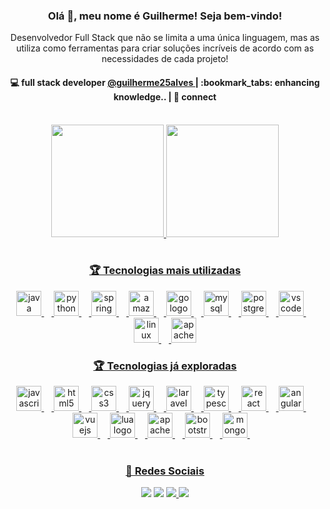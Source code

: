 <h3 align="center"> Olá 👋, meu nome é Guilherme! Seja bem-vindo! </h3>

<p align="center">
Desenvolvedor Full Stack que não se limita a uma única linguagem, mas as utiliza como ferramentas para criar soluções incríveis de acordo com as necessidades de cada projeto!</p>

<h4 align="center">
💻 full stack developer <a href="https://github.com/guilherme25alves
">@guilherme25alves
</a> | :bookmark_tabs: enhancing knowledge.. | 💬 connect 
</h4>

<br>

<div align="center">
<a href="https://github.com/guilherme25alves">
<img height="180em" src="https://github-readme-stats.vercel.app/api/top-langs/?username=guilherme25alves&layout=compact&langs_count=7&theme=dracula"/>
<img height="180em" src="https://github-readme-stats.vercel.app/api?username=guilherme25alves&show_icons=true&theme=dracula&include_all_commits=true&count_private=true"/>
</div>

<br>

<h3 align="center">🏆 Tecnologias mais utilizadas</h3>

<div align="center">  
  <img src="https://skillicons.dev/icons?i=java" height="40" alt="java logo"  />
  <img width="12" />
  <img src="https://skillicons.dev/icons?i=py" height="40" alt="python logo"  />
  <img width="12" />
  <img src="https://skillicons.dev/icons?i=spring" height="40" alt="spring logo"  />
  <img width="12" />
  <img src="https://skillicons.dev/icons?i=aws" height="40" alt="amazonwebservices logo"  />
  <img width="12" />
  <img src="https://skillicons.dev/icons?i=go" height="40" alt="go logo"  />
  <img width="12" />
  <img src="https://skillicons.dev/icons?i=mysql" height="40" alt="mysql logo"  />
  <img width="12" />
  <img src="https://skillicons.dev/icons?i=postgres" height="40" alt="postgresql logo"  />
  <img width="12" />
  <img src="https://skillicons.dev/icons?i=vscode" height="40" alt="vscode logo"  />
  <img width="12" />
  <img src="https://skillicons.dev/icons?i=linux" height="40" alt="linux logo"  />
    <img width="12" />
  <img src="https://skillicons.dev/icons?i=maven" height="40" alt="apachemaven logo"  />
</div>

<h3 align="center">🏆 Tecnologias já exploradas</h3>

<div align="center">
    <img src="https://skillicons.dev/icons?i=js" height="40" alt="javascript logo"  />
  <img width="12" />
  <img src="https://skillicons.dev/icons?i=html" height="40" alt="html5 logo"  />
  <img width="12" />
  <img src="https://skillicons.dev/icons?i=css" height="40" alt="css3 logo"  />
  <img width="12" />
  <img src="https://skillicons.dev/icons?i=jquery" height="40" alt="jquery logo"  />
  <img width="12" />
  <img src="https://skillicons.dev/icons?i=laravel" height="40" alt="laravel logo"  />
  <img width="12" />
  <img src="https://cdn.jsdelivr.net/gh/devicons/devicon/icons/typescript/typescript-original.svg" height="40" alt="typescript logo"  />
  <img width="12" />
  <img src="https://skillicons.dev/icons?i=react" height="40" alt="react logo"  />
  <img width="12" />
  <img src="https://cdn.jsdelivr.net/gh/devicons/devicon/icons/angularjs/angularjs-original.svg" height="40" alt="angularjs logo"  />
  <img width="12" />
  <img src="https://skillicons.dev/icons?i=vue" height="40" alt="vuejs logo"  />
  <img width="12" />
  <img src="https://skillicons.dev/icons?i=lua" height="40" alt="lua logo"  />
  <img width="12" />
  <img src="https://skillicons.dev/icons?i=kafka" height="40" alt="apachekafka logo"  />
  <img width="12" />
  <img src="https://skillicons.dev/icons?i=bootstrap" height="40" alt="bootstrap logo"  />
  <img width="12" />
  <img src="https://skillicons.dev/icons?i=mongodb" height="40" alt="mongodb logo"  />
  <img width="12" />
  
</div>

<br>

<h3 align="center">📱 Redes Sociais</h3>

<div align="center">
<a href="https://www.linkedin.com/in/guilherme-alves-971208118/" target="_blank"><img src="https://img.shields.io/badge/-LinkedIn-%230077B5?style=for-the-badge&logo=linkedin&logoColor=white" target="_blank"></a>   
<a href="https://wa.me/5511975453572" target="_blank"><img src="https://img.shields.io/badge/-WhatsApp-009900?style=for-the-badge&logo=whatsapp&logoColor=white" target="_blank"></a>
<a href = "mailto:guilhermealves2596@gmail.com"><img src="https://img.shields.io/badge/Gmail-D14836?style=for-the-badge&logo=gmail&logoColor=white" target="_blank">
<a href="https://instagram.com/alv3sguii/" target="_blank"><img src="https://img.shields.io/badge/-Instagram-%23E4405F?style=for-the-badge&logo=instagram&logoColor=white" target="_blank"></a>
</a>
</div>
